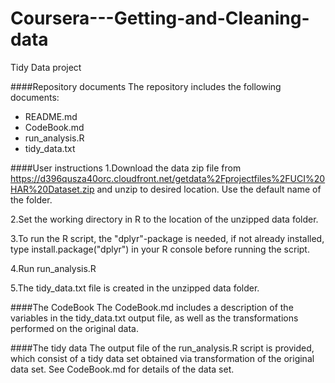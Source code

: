Coursera---Getting-and-Cleaning-data
====================================

Tidy Data project

####Repository documents
The repository includes the following documents:
- README.md
- CodeBook.md
- run_analysis.R
- tidy_data.txt

####User instructions
1.Download the data zip file from https://d396qusza40orc.cloudfront.net/getdata%2Fprojectfiles%2FUCI%20HAR%20Dataset.zip and unzip to desired location. Use the default name of the folder.

2.Set the working directory in R to the location of the unzipped data folder.

3.To run the R script, the "dplyr"-package is needed, if not already installed, type install.package("dplyr") in your R console before running the script.

4.Run run_analysis.R 

5.The tidy_data.txt file is created in the unzipped data folder.

####The CodeBook
The CodeBook.md includes a description of the variables in the tidy_data.txt output file, as well as the transformations performed on the original data.

####The tidy data
The output file of the run_analysis.R script is provided, which consist of a tidy data set obtained via transformation of the original data set. See CodeBook.md for details of the data set. 
